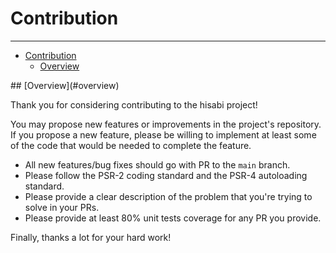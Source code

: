 # Contribution

---

- [Contribution](#contribution)
  - [Overview](#overview)

<a name="overview">
## [Overview](#overview)

Thank you for considering contributing to the hisabi project!

You may propose new features or improvements in the project's repository. If you propose a new feature, please be willing to implement at least some of the code that would be needed to complete the feature.


- All new features/bug fixes should go with PR to the `main` branch.
- Please follow the PSR-2 coding standard and the PSR-4 autoloading standard.
- Please provide a clear description of the problem that you're trying to solve in your PRs.
- Please provide at least 80% unit tests coverage for any PR you provide.

Finally, thanks a lot for your hard work!

